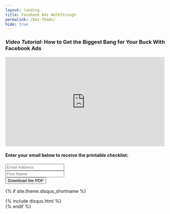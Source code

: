 ```yaml
---
layout: landing
title: Facebook Ads Walkthrough
permalink: /bbt-fbads/
hide: true
---
```


<div class="container-fluid">
            <div id="invite-header" class="row">
            <h3><em>Video Tutorial:</em> How to Get the Biggest Bang for Your Buck With Facebook Ads</h3>
            </div>

<article>
<div class="vid-wrapper">
<iframe src="https://player.vimeo.com/video/135945510?title=0&byline=0&portrait=0" width="500" height="281" frameborder="0" webkitallowfullscreen mozallowfullscreen allowfullscreen></iframe>
</div>

  <div class="h-subscribe">

  <h4>Enter your email below to receive the printable checklist:</h4>
         <!-- Begin MailChimp Signup Form -->
<div id="mc_embed_signup" class="horizontal">
<form action="//persuasiveblog.us2.list-manage.com/subscribe/post?u=75b9df90ac1215bc15b44301c&amp;id=d70844b4d1" method="post" id="mc-embedded-subscribe-form" name="mc-embedded-subscribe-form" class="validate" target="_blank" novalidate>
    <div id="mc_embed_signup_scroll">
<div class="mc-field-group">
	<input type="email" value="" name="EMAIL" class="required email" id="mce-EMAIL" placeholder="Email Address">
</div>
        <div class="clear"></div>
<div class="mc-field-group">
	<input type="text" value="" name="FNAME" class="required" id="mce-FNAME" placeholder="First Name">
</div>
	<div id="mce-responses" class="clear">
		<div class="response" id="mce-error-response" style="display:none"></div>
		<div class="response" id="mce-success-response" style="display:none"></div>
	</div>    <!-- real people should not fill this in and expect good things - do not remove this or risk form bot signups-->
    <div style="position: absolute; left: -5000px;"><input type="text" name="b_75b9df90ac1215bc15b44301c_da4fddc829" tabindex="-1" value=""></div>
    <div class="clear"><input type="submit" value="Download the PDF" name="subscribe" id="mc-embedded-subscribe" class="button"></div>
    </div>
</form>
</div>
<!--End mc_embed_signup-->

</div>

</article>


<!-- Disqus -->
{% if site.theme.disqus_shortname %}
<div class="comments">
  {% include disqus.html %}
</div>
{% endif %}
</div>